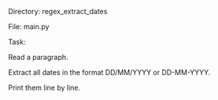 Directory: regex_extract_dates

File: main.py

Task:

Read a paragraph.

Extract all dates in the format DD/MM/YYYY or DD-MM-YYYY.

Print them line by line.
